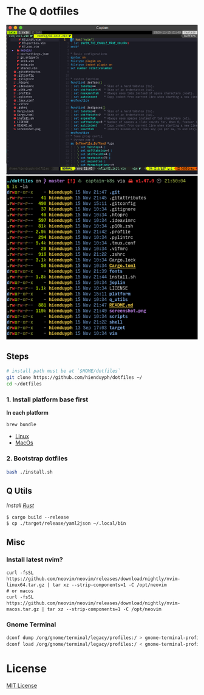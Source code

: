 # The Q dotfiles

![screenshot](./images/screenshot.png)
![shell](./images/shell.png)

## Steps
```bash
# install path must be at `$HOME/dotfiles`
git clone https://github.com/hienduyph/dotfiles ~/
cd ~/dotfiles
```

### 1. Install platform base first
**In each platform**
```bash
brew bundle
```

- [Linux](./platform/linux)
- [MacOs](./platform/darwin)

### 2. Bootstrap dotfiles
```bash
bash ./install.sh
```


## Q Utils
*Install [Rust](https://www.rust-lang.org/tools/install)*

```
$ cargo build --release
$ cp ./target/release/yaml2json ~/.local/bin
```

## Misc
### Install latest nvim?
```
curl -fsSL https://github.com/neovim/neovim/releases/download/nightly/nvim-linux64.tar.gz | tar xz --strip-components=1 -C /opt/neovim
# or macos
curl -fsSL https://github.com/neovim/neovim/releases/download/nightly/nvim-macos.tar.gz | tar xz --strip-components=1 -C /opt/neovim
```

### Gnome Terminal
```bash
dconf dump /org/gnome/terminal/legacy/profiles:/ > gnome-terminal-profiles.dconf
dconf load /org/gnome/terminal/legacy/profiles:/ < gnome-terminal-profiles.dconf
```

# License
[MIT License](LICENSE)

